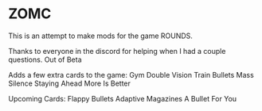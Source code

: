 # ZOMC
This is an attempt to make mods for the game ROUNDS.

Thanks to everyone in the discord for helping when I had a couple questions.
Out of Beta

Adds a few extra cards to the game:
Gym
Double Vision
Train Bullets
Mass Silence
Staying Ahead
More Is Better


Upcoming Cards:
Flappy Bullets
Adaptive Magazines
A Bullet For You